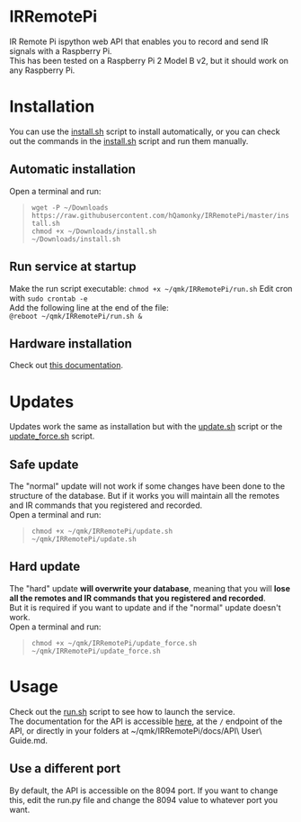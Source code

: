 # IRRemotePi
IR Remote Pi ispython web API that enables you to record and send IR signals with a Raspberry Pi.  
This has been tested on a Raspberry Pi 2 Model B v2, but it should work on any Raspberry Pi.  

# Installation   
You can use the [install.sh](https://raw.githubusercontent.com/hQamonky/IRRemotePi/master/install.sh) script to install automatically, or you can check out the commands in the [install.sh](https://raw.githubusercontent.com/hQamonky/IRRemotePi/master/install.sh) script and run them manually.  

## Automatic installation
Open a terminal and run:  
> `wget -P ~/Downloads https://raw.githubusercontent.com/hQamonky/IRRemotePi/master/install.sh`  
> `chmod +x ~/Downloads/install.sh`  
> `~/Downloads/install.sh`  

## Run service at startup
Make the run script executable: `chmod +x ~/qmk/IRRemotePi/run.sh`
Edit cron with `sudo crontab -e`  
Add the following line at the end of the file:  
`@reboot ~/qmk/IRRemotePi/run.sh &`  

## Hardware installation
Check out [this documentation](https://github.com/hQamonky/IRRemotePi/tree/master/docs/Hardware%20Installation.md).

# Updates
Updates work the same as installation but with the [update.sh](https://raw.githubusercontent.com/hQamonky/IRRemotePi/master/update.sh) script or the [update_force.sh](https://raw.githubusercontent.com/hQamonky/IRRemotePi/master/update_force.sh) script.  

## Safe update
The "normal" update will not work if some changes have been done to the structure of the database. But if it works you will maintain all the remotes and IR commands that you registered and recorded.  
Open a terminal and run:   
> `chmod +x ~/qmk/IRRemotePi/update.sh`  
> `~/qmk/IRRemotePi/update.sh`  

## Hard update
The "hard" update **will overwrite your database**, meaning that you will **lose all the remotes and IR commands that you registered and recorded**.  
But it is required if you want to update and if the "normal" update doesn't work.  
Open a terminal and run:  
> `chmod +x ~/qmk/IRRemotePi/update_force.sh`  
> `~/qmk/IRRemotePi/update_force.sh`  

# Usage
Check out the [run.sh](https://raw.githubusercontent.com/hQamonky/IRRemotePi/master/run.sh) script to see how to launch the service.  
The documentation for the API is accessible [here](https://github.com/hQamonky/IRRemotePi/blob/master/docs/API%20User%20Guide.md), at the `/` endpoint of the API, or directly in your folders at ~/qmk/IRRemotePi/docs/API\ User\ Guide.md.  

## Use a different port
By default, the API is accessible on the 8094 port. If you want to change this, edit the run.py file and change the 8094 value to whatever port you want.  
